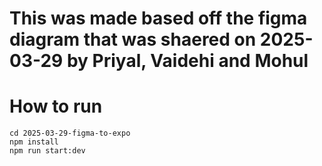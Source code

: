 # This was made based off the figma diagram that was shaered on 2025-03-29 by Priyal, Vaidehi and Mohul
# How to run
```
cd 2025-03-29-figma-to-expo
npm install
npm run start:dev
```